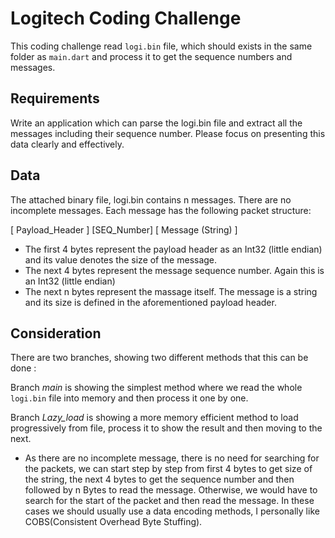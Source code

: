 # Logitech Coding Challenge

This coding challenge read `logi.bin` file, which should exists in the same folder as `main.dart` and process it to get the sequence numbers and messages.


## Requirements
Write an application which can parse the logi.bin file and extract all the messages
including their sequence number. Please focus on presenting this data clearly and
effectively.
## Data
The attached binary file, logi.bin contains n messages. There are no incomplete
messages. Each message has the following packet structure:


[ Payload_Header ] [SEQ_Number] [ Message (String) ]

- The first 4 bytes represent the payload header as an Int32 (little endian) and
its value denotes the size of the message.
- The next 4 bytes represent the message sequence number. Again this is an
Int32 (little endian)
- The next n bytes represent the massage itself. The message is a string and its
size is defined in the aforementioned payload header.


## Consideration


There are two branches, showing two different methods that this can be done : 

Branch *main* is showing the simplest method where we read the whole `logi.bin` file into memory and then process it one by one.

Branch *Lazy_load* is showing a more memory efficient method to load progressively from file, process it to show the result and then moving to the next.

- As there are no incomplete message, there is no  need for searching for the packets, we can start step by step from first 4 bytes to get size of the string, the next 4 bytes to get the sequence number and then followed by n Bytes to read the message. Otherwise, we would have to search for the start of the packet and then read the message. In these cases we should usually use a data encoding methods, I personally like COBS(Consistent Overhead Byte Stuffing).


